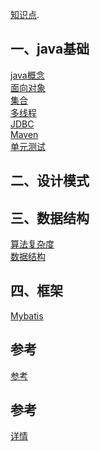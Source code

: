 [知识点](https://github.com/LaPioggia/notebook/blob/gh-pages/base/%E9%9D%A2%E8%AF%95%E5%9F%BA%E7%A1%80.md).
## 一、java基础
[java概念](https://github.com/LaPioggia/notebook/blob/gh-pages/java/java概念.md)<br/>
[面向对象](https://github.com/LaPioggia/notebook/blob/gh-pages/java/面向对象.md)<br/>
[集合](https://github.com/LaPioggia/notebook/blob/gh-pages/java/集合.md)<br/>
[多线程](https://github.com/LaPioggia/notebook/blob/gh-pages/java/多线程.md)<br/>
[JDBC](https://github.com/LaPioggia/notebook/blob/gh-pages/java/JDBC.md)<br/>
[Maven](https://github.com/LaPioggia/notebook/blob/gh-pages/java/maven.md)<br/>
[单元测试](https://github.com/LaPioggia/notebook/blob/gh-pages/java/单元测试.md)<br/>

## 二、设计模式
## 三、数据结构
[算法复杂度](https://github.com/LaPioggia/notebook/blob/gh-pages/数据结构与算法/算法复杂度.md)<br/>
[数据结构](https://github.com/LaPioggia/notebook/blob/gh-pages/数据结构与算法/数据结构.md)<br/>
## 四、框架
[Mybatis](https://github.com/LaPioggia/notebook/blob/gh-pages/框架/Mybatis.md)<br/>


## 参考 
[参考](https://github.com/LaPioggia/notebook/blob/gh-pages/参考.md)<br/>









## 参考
[详情](https://github.com/LaPioggia/notebook/blob/gh-pages/参考.md)